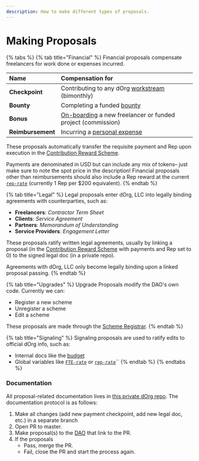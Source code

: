 ```yaml
---
description: How to make different types of proposals.
---
```


# Making Proposals

{% tabs %}
{% tab title="Financial" %}
Financial proposals compensate freelancers for work done or expenses incurred. 

| Name | Compensation for |
| :--- | :--- |
| **Checkpoint** | Contributing to any dOrg [workstream](../getting-started/workstreams.md) \(bimonthly\) |
| **Bounty** | Completing a funded [bounty](../contribute/onboarding.md) |
| **Bonus** | [On-boarding](growing.md) a new freelancer or funded project \(commission\) |
| **Reimbursement** | Incurring a [personal expense](bookkeeping-and-taxes.md) |

These proposals automatically transfer the requisite payment and Rep upon execution in the [Contribution Reward Scheme](https://alchemy.daostack.io/dao/0xbe1a98d3452f6da6e0984589e545d4fc25af7526/scheme/0x82523f624c8b894c2726ffec1064794b77e35a44c89f554d54e3bc4b595da81b).

Payments are denominated in USD but can include any mix of tokens– just make sure to note the spot price in the description! Financial proposals other than reimbursements should also include a Rep reward at the current [`rep-rate`](../our-organization/understanding-rep.md) \(currently 1 Rep per $200 equivalent\).
{% endtab %}

{% tab title="Legal" %}
Legal proposals enter dOrg, LLC into legally binding agreements with counterparties, such as:

* **Freelancers**: _Contractor Term Sheet_
* **Clients**: _Service Agreement_
* **Partners**: _Memorandum of Understanding_
* **Service Providers**: _Engagement Letter_

These proposals ratify written legal agreements, usually by linking a proposal \(in the [Contribution Reward Scheme](https://alchemy.daostack.io/dao/0xbe1a98d3452f6da6e0984589e545d4fc25af7526/scheme/0x82523f624c8b894c2726ffec1064794b77e35a44c89f554d54e3bc4b595da81b) with payments and Rep set to 0\) to the signed legal doc \(in a private repo\).

Agreements with dOrg, LLC only become legally binding upon a linked proposal passing.
{% endtab %}

{% tab title="Upgrades" %}
Upgrade Proposals modify the DAO's own code. Currently we can:

* Register a new scheme
* Unregister a scheme
* Edit a scheme

These proposals are made through the [Scheme Registrar](https://alchemy.daostack.io/dao/0xbe1a98d3452f6da6e0984589e545d4fc25af7526/scheme/0xc39042c0d9b05e9f1cd0a60626cc89271a08891c7081ad2c47d866df82200ad4). 
{% endtab %}

{% tab title="Signaling" %}
Signaling proposals are used to ratify edits to official dOrg info, such as:

* Internal docs like the [budget](https://github.com/dOrgTech/operations/blob/master/info/budget.md)
* Global variables like [`FTE-rate`](../our-organization/business-model.md) or [`rep-rate`](../our-organization/understanding-rep.md)\`\`
{% endtab %}
{% endtabs %}

### Documentation

All proposal-related documentation lives in [this private dOrg repo](https://github.com/dOrgTech/operations). The documentation protocol is as follows:

1. Make all changes \(add new payment checkpoint, add new legal doc, etc.\) in a separate branch
2. Open PR to master.
3. Make proposal\(s\) to the [DAO](https://alchemy.daostack.io/dao/0xbe1a98d3452f6da6e0984589e545d4fc25af7526) that link to the PR.
4. If the proposals
   * Pass, merge the PR.
   * Fail, close the PR and start the process again.

